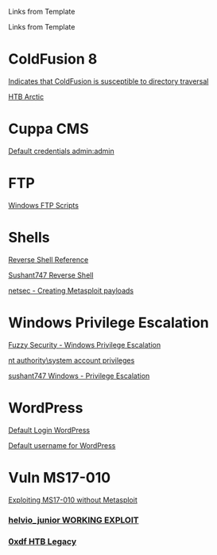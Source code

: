 Links from Template

Links from Template

# ColdFusion 8
[Indicates that ColdFusion is susceptible to directory traversal](https://nets.ec/Coldfusion_hacking)

[HTB Arctic](https://www.absolomb.com/2017-12-29-HackTheBox-Arctic-Writeup/)


# Cuppa CMS
[Default credentials admin:admin](https://www.cuppacms.com/en/docs/installation)


# FTP
[Windows FTP Scripts](https://www.jscape.com/blog/using-windows-ftp-scripts-to-automate-file-transfers)


# Shells
[Reverse Shell Reference](https://delta.navisec.io/reverse-shell-reference/)

[Sushant747 Reverse Shell](https://sushant747.gitbooks.io/total-oscp-guide/content/reverse-shell.html)

[netsec - Creating Metasploit payloads](https://netsec.ws/?p=331)

# Windows Privilege Escalation
[Fuzzy Security - Windows Privilege Escalation](https://www.fuzzysecurity.com/tutorials/16.html)

[nt authority\system account privileges](https://social.technet.microsoft.com/Forums/windowsserver/en-US/8ed9ae17-a8ea-4475-881f-832597bcaf5f/nt-authoritysystem?forum=operationsmanagergeneral)

[sushant747 Windows - Privilege Escalation](https://sushant747.gitbooks.io/total-oscp-guide/content/privilege_escalation_windows.html)


# WordPress
[Default Login WordPress](https://www.siteground.com/kb/how-to-login-to-wordpress/)

[Default username for WordPress](https://www.shoutmeloud.com/how-to-change-wordpress-default-username-security.html)


# Vuln MS17-010
[Exploiting MS17-010 without Metasploit](https://ivanitlearning.wordpress.com/2019/02/24/exploiting-ms17-010-without-metasploit-win-xp-sp3/)

### [helvio_junior WORKING EXPLOIT](https://github.com/helviojunior/MS17-010)

### [0xdf HTB Legacy](https://0xdf.gitlab.io/2019/02/21/htb-legacy.html)






